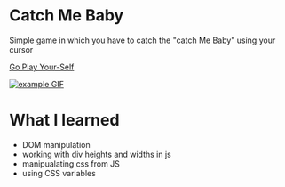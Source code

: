 # Catch Me Baby

Simple game in which you have to catch the "catch Me Baby" using your cursor

[Go Play Your-Self](https://yuganksingh.github.io/catch-me/)

[![example GIF](./example.gif)](https://yuganksingh.github.io/catch-me/)



# What I learned
- DOM manipulation
- working with div heights and widths in js
- manipualating css from JS
- using CSS variables

